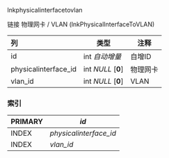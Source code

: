 lnkphysicalinterfacetovlan

链接 物理网卡 / VLAN (lnkPhysicalInterfaceToVLAN)



| 列                   | 类型               | 注释     |
| :------------------- | ------------------ | -------- |
| id                   | int *自动增量*     | 自增ID   |
| physicalinterface_id | int *NULL* [**0**] | 物理网卡 |
| vlan_id              | int *NULL* [**0**] | VLAN     |

### 索引

| PRIMARY | *id*                   |
| :------ | ---------------------- |
| INDEX   | *physicalinterface_id* |
| INDEX   | *vlan_id*              |